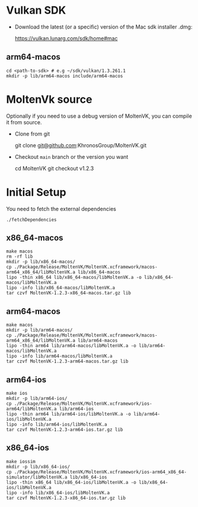# Vulkan SDK

* Download the latest (or a specific) version of the Mac sdk installer .dmg:

    https://vulkan.lunarg.com/sdk/home#mac

## arm64-macos

    cd <path-to-sdk> # e.g ~/sdk/vulkan/1.3.261.1
    mkdir -p lib/arm64-macos include/arm64-macos

#  MoltenVk source

Optionally if you need to use a debug version of MoltenVK, you can compile it from source.

* Clone from git

    git clone git@github.com:KhronosGroup/MoltenVK.git

* Checkout `main` branch or the version you want

    cd MoltenVK
    git checkout v1.2.3

# Initial Setup

You need to fetch the external dependencies

    ./fetchDependencies

## x86_64-macos

    make macos
    rm -rf lib
    mkdir -p lib/x86_64-macos/
    cp ./Package/Release/MoltenVK/MoltenVK.xcframework/macos-arm64_x86_64/libMoltenVK.a lib/x86_64-macos
    lipo -thin x86_64 lib/x86_64-macos/libMoltenVK.a -o lib/x86_64-macos/libMoltenVK.a
    lipo -info lib/x86_64-macos/libMoltenVK.a
    tar czvf MoltenVK-1.2.3-x86_64-macos.tar.gz lib

## arm64-macos

    make macos
    mkdir -p lib/arm64-macos/
    cp ./Package/Release/MoltenVK/MoltenVK.xcframework/macos-arm64_x86_64/libMoltenVK.a lib/arm64-macos
    lipo -thin arm64 lib/arm64-macos/libMoltenVK.a -o lib/arm64-macos/libMoltenVK.a
    lipo -info lib/arm64-macos/libMoltenVK.a
    tar czvf MoltenVK-1.2.3-arm64-macos.tar.gz lib

## arm64-ios

    make ios
    mkdir -p lib/arm64-ios/
    cp ./Package/Release/MoltenVK/MoltenVK.xcframework/ios-arm64/libMoltenVK.a lib/arm64-ios
    lipo -thin arm64 lib/arm64-ios/libMoltenVK.a -o lib/arm64-ios/libMoltenVK.a
    lipo -info lib/arm64-ios/libMoltenVK.a
    tar czvf MoltenVK-1.2.3-arm64-ios.tar.gz lib

## x86_64-ios

    make iossim
    mkdir -p lib/x86_64-ios/
    cp ./Package/Release/MoltenVK/MoltenVK.xcframework/ios-arm64_x86_64-simulator/libMoltenVK.a lib/x86_64-ios
    lipo -thin x86_64 lib/x86_64-ios/libMoltenVK.a -o lib/x86_64-ios/libMoltenVK.a
    lipo -info lib/x86_64-ios/libMoltenVK.a
    tar czvf MoltenVK-1.2.3-x86_64-ios.tar.gz lib

